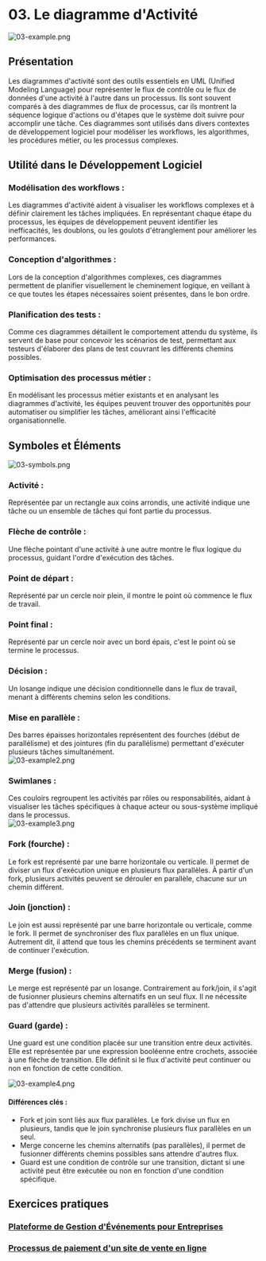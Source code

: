 # 03. Le diagramme d'Activité

![03-example.png](../images/03-example.png)

## Présentation

Les diagrammes d'activité sont des outils essentiels en UML (Unified Modeling Language) pour représenter le flux de
contrôle ou le flux de données d'une activité à l'autre dans un processus. Ils sont souvent comparés à des diagrammes de
flux de processus, car ils montrent la séquence logique d'actions ou d'étapes que le système doit suivre pour accomplir
une tâche. Ces diagrammes sont utilisés dans divers contextes de développement logiciel pour modéliser les workflows,
les algorithmes, les procédures métier, ou les processus complexes.

## Utilité dans le Développement Logiciel

### Modélisation des workflows :

Les diagrammes d'activité aident à visualiser les workflows complexes et à définir clairement les tâches impliquées. En
représentant chaque étape du processus, les équipes de développement peuvent identifier les inefficacités, les doublons,
ou les goulots d'étranglement pour améliorer les performances.

### Conception d'algorithmes :

Lors de la conception d'algorithmes complexes, ces diagrammes permettent de planifier visuellement le cheminement
logique, en veillant à ce que toutes les étapes nécessaires soient présentes, dans le bon ordre.

### Planification des tests :

Comme ces diagrammes détaillent le comportement attendu du système, ils servent de base pour concevoir les scénarios de
test, permettant aux testeurs d'élaborer des plans de test couvrant les différents chemins possibles.

### Optimisation des processus métier :

En modélisant les processus métier existants et en analysant les diagrammes d'activité, les équipes peuvent trouver des
opportunités pour automatiser ou simplifier les tâches, améliorant ainsi l'efficacité organisationnelle.

## Symboles et Éléments

![03-symbols.png](../images/03-symbols.png)

### Activité :

Représentée par un rectangle aux coins arrondis, une activité indique une tâche ou un ensemble de tâches qui font partie
du processus.

### Flèche de contrôle :

Une flèche pointant d'une activité à une autre montre le flux logique du processus, guidant l'ordre d'exécution des
tâches.

### Point de départ :

Représenté par un cercle noir plein, il montre le point où commence le flux de travail.

### Point final :

Représenté par un cercle noir avec un bord épais, c'est le point où se termine le processus.

### Décision :

Un losange indique une décision conditionnelle dans le flux de travail, menant à différents chemins selon les
conditions.

### Mise en parallèle :

Des barres épaisses horizontales représentent des fourches (début de parallélisme) et des jointures (fin du
parallélisme) permettant d'exécuter plusieurs tâches simultanément.  
![03-example2.png](../images/03-example2.png)

### Swimlanes :

Ces couloirs regroupent les activités par rôles ou responsabilités, aidant à visualiser les tâches spécifiques à chaque
acteur ou sous-système impliqué dans le processus.  
![03-example3.png](../images/03-example3.png)

### Fork (fourche) :

Le fork est représenté par une barre horizontale ou verticale. Il permet de diviser un flux d'exécution unique en
plusieurs flux parallèles. À partir d'un fork, plusieurs activités peuvent se dérouler en parallèle, chacune sur un
chemin différent.

### Join (jonction) :

Le join est aussi représenté par une barre horizontale ou verticale, comme le fork. Il permet de synchroniser des flux
parallèles en un flux unique. Autrement dit, il attend que tous les chemins précédents se terminent avant de continuer
l'exécution.

### Merge (fusion) :

Le merge est représenté par un losange. Contrairement au fork/join, il s'agit de fusionner plusieurs chemins alternatifs
en un seul flux. Il ne nécessite pas d'attendre que plusieurs activités parallèles se terminent.

### Guard (garde) :

Une guard est une condition placée sur une transition entre deux activités. Elle est représentée par une expression
booléenne entre crochets, associée à une flèche de transition. Elle définit si le flux d'activité peut continuer ou non
en fonction de cette condition.

![03-example4.png](../images/03-example4.png)

#### Différences clés :

- Fork et join sont liés aux flux parallèles. Le fork divise un flux en plusieurs, tandis que le join synchronise
  plusieurs flux parallèles en un seul.
- Merge concerne les chemins alternatifs (pas parallèles), il permet de fusionner différents chemins possibles sans
  attendre d'autres flux.
- Guard est une condition de contrôle sur une transition, dictant si une activité peut être exécutée ou non en fonction
  d'une condition spécifique.

## Exercices pratiques

### [Plateforme de Gestion d'Événements pour Entreprises](../Exercices/E%CC%81nonce%CC%81/03%20-%20Diagramme%20d%27Activit%C3%A9%20-%20Exercice%201.md)

### [Processus de paiement d'un site de vente en ligne](../Exercices/E%CC%81nonce%CC%81/03%20-%20Diagramme%20d%27Activit%C3%A9%20-%20Exercice%202.md)
